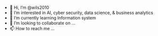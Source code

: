 - 👋 Hi, I’m @wils2010
- 👀 I’m interested in AI, cyber security, data science, & business analytics
- 🌱 I’m currently learning Information system
- 💞️ I’m looking to collaborate on ...
- 📫 How to reach me ...

<!---
wils2010/wils2010 is a ✨ special ✨ repository because its `README.md` (this file) appears on your GitHub profile.
You can click the Preview link to take a look at your changes.
--->

